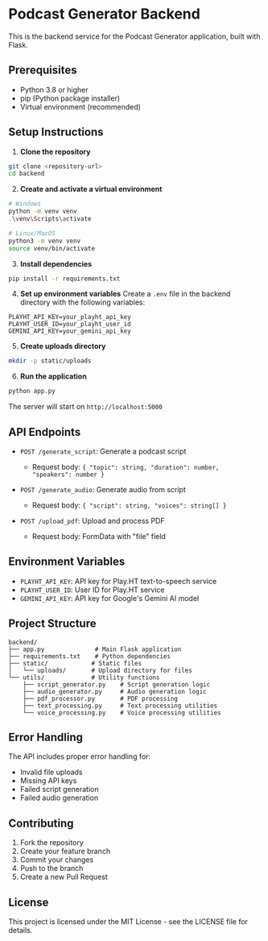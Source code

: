 # Podcast Generator Backend

This is the backend service for the Podcast Generator application, built with Flask.

## Prerequisites

- Python 3.8 or higher
- pip (Python package installer)
- Virtual environment (recommended)

## Setup Instructions

1. **Clone the repository**
```bash
git clone <repository-url>
cd backend
```

2. **Create and activate a virtual environment**
```bash
# Windows
python -m venv venv
.\venv\Scripts\activate

# Linux/MacOS
python3 -m venv venv
source venv/bin/activate
```

3. **Install dependencies**
```bash
pip install -r requirements.txt
```

4. **Set up environment variables**
Create a `.env` file in the backend directory with the following variables:
```env
PLAYHT_API_KEY=your_playht_api_key
PLAYHT_USER_ID=your_playht_user_id
GEMINI_API_KEY=your_gemini_api_key
```

5. **Create uploads directory**
```bash
mkdir -p static/uploads
```

6. **Run the application**
```bash
python app.py
```
The server will start on `http://localhost:5000`

## API Endpoints

- `POST /generate_script`: Generate a podcast script
  - Request body: `{ "topic": string, "duration": number, "speakers": number }`

- `POST /generate_audio`: Generate audio from script
  - Request body: `{ "script": string, "voices": string[] }`

- `POST /upload_pdf`: Upload and process PDF
  - Request body: FormData with "file" field

## Environment Variables

- `PLAYHT_API_KEY`: API key for Play.HT text-to-speech service
- `PLAYHT_USER_ID`: User ID for Play.HT service
- `GEMINI_API_KEY`: API key for Google's Gemini AI model

## Project Structure

```
backend/
├── app.py              # Main Flask application
├── requirements.txt    # Python dependencies
├── static/            # Static files
│   └── uploads/       # Upload directory for files
└── utils/             # Utility functions
    ├── script_generator.py    # Script generation logic
    ├── audio_generator.py     # Audio generation logic
    ├── pdf_processor.py       # PDF processing
    ├── text_processing.py     # Text processing utilities
    └── voice_processing.py    # Voice processing utilities
```

## Error Handling

The API includes proper error handling for:
- Invalid file uploads
- Missing API keys
- Failed script generation
- Failed audio generation

## Contributing

1. Fork the repository
2. Create your feature branch
3. Commit your changes
4. Push to the branch
5. Create a new Pull Request

## License

This project is licensed under the MIT License - see the LICENSE file for details.